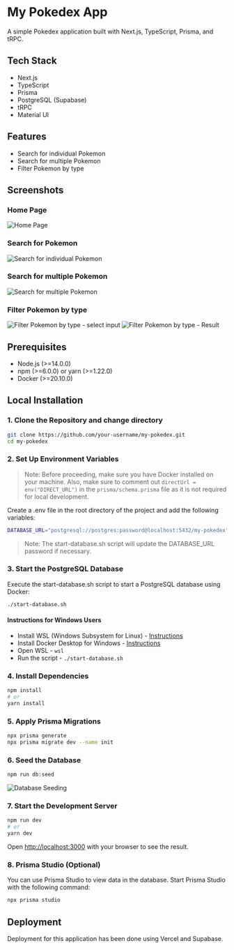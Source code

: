 # My Pokedex App

A simple Pokedex application built with Next.js, TypeScript, Prisma, and tRPC.

## Tech Stack

- Next.js
- TypeScript
- Prisma
- PostgreSQL (Supabase)
- tRPC
- Material UI

## Features

- Search for individual Pokemon
- Search for multiple Pokemon
- Filter Pokemon by type

## Screenshots

### Home Page

![Home Page](https://github.com/IamManchanda/my-pokedex/assets/4970624/245df00a-aa70-4191-9757-7021f94fdeb3)

### Search for Pokemon

![Search for individual Pokemon](https://github.com/IamManchanda/my-pokedex/assets/4970624/8c823b4b-52bf-42eb-90ba-c86f9d8fc79d)

### Search for multiple Pokemon

![Search for multiple Pokemon](https://github.com/IamManchanda/my-pokedex/assets/4970624/4c105b3e-7cbf-4158-96f3-638402b36e78)

### Filter Pokemon by type

![Filter Pokemon by type - select input](https://github.com/IamManchanda/my-pokedex/assets/4970624/89c723f2-e005-4674-91cb-acc535142e19)
![Filter Pokemon by type - Result](https://github.com/IamManchanda/my-pokedex/assets/4970624/34fd9fed-00cf-4c7b-9f2f-7277153928f3)

## Prerequisites

- Node.js (>=14.0.0)
- npm (>=6.0.0) or yarn (>=1.22.0)
- Docker (>=20.10.0)

## Local Installation

### 1. Clone the Repository and change directory

```bash
git clone https://github.com/your-username/my-pokedex.git
cd my-pokedex
```

### 2. Set Up Environment Variables

> Note: Before proceeding, make sure you have Docker installed on your machine. Also, make sure to comment out `directUrl = env("DIRECT_URL")` in the `prisma/schema.prisma` file as it is not required for local development.

Create a .env file in the root directory of the project and add the following variables:

```bash
DATABASE_URL="postgresql://postgres:password@localhost:5432/my-pokedex"
```

> Note: The start-database.sh script will update the DATABASE_URL password if necessary.

### 3. Start the PostgreSQL Database

Execute the start-database.sh script to start a PostgreSQL database using Docker:

```bash
./start-database.sh
```

#### Instructions for Windows Users

- Install WSL (Windows Subsystem for Linux) - [Instructions](https://learn.microsoft.com/en-us/windows/wsl/install)
- Install Docker Desktop for Windows - [Instructions](https://docs.docker.com/docker-for-windows/install/)
- Open WSL - `wsl`
- Run the script - `./start-database.sh`

### 4. Install Dependencies

```bash
npm install
# or
yarn install
```

### 5. Apply Prisma Migrations

```bash
npx prisma generate
npx prisma migrate dev --name init
```

### 6. Seed the Database

```bash
npm run db:seed
```

![Database Seeding](https://github.com/IamManchanda/my-pokedex/assets/4970624/de133aa8-ab35-436c-b292-2484c80095f8)

### 7. Start the Development Server

```bash
npm run dev
# or
yarn dev
```

Open [http://localhost:3000](http://localhost:3000) with your browser to see the result.

### 8. Prisma Studio (Optional)

You can use Prisma Studio to view data in the database. Start Prisma Studio with the following command:

```bash
npx prisma studio
```

## Deployment

Deployment for this application has been done using Vercel and Supabase.
